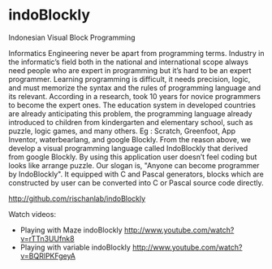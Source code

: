 # indoBlockly
Indonesian Visual Block Programming 

Informatics Engineering never be apart from programming terms. Industry in the informatic’s field both in the national and international scope always need people who are expert in programming but it’s hard to be an expert programmer. Learning programming is difficult, it needs precision, logic, and must memorize the syntax and the rules of programming language and its relevant. According in a research, took 10 years for novice programmers to become the expert ones. The education system in developed countries are already anticipating this problem, the programming language already introduced to children from kindergarten and elementary school, such as puzzle, logic games, and many others. Eg : Scratch, Greenfoot, App Inventor, waterbearlang, and google Blockly.
From the reason above, we develop a visual programming language called IndoBlockly that derived from google Blockly. By using this application user doesn’t feel coding but looks like arrange puzzle. Our slogan is, "Anyone can become programmer by IndoBlockly". It equipped with C and Pascal generators, blocks which are constructed by user can be converted into C or Pascal source code directly.

http://github.com/rischanlab/indoBlockly

Watch videos:
- Playing with Maze indoBlockly http://www.youtube.com/watch?v=rTTn3UUfnk8
- Playing with variable indoBlockly http://www.youtube.com/watch?v=BQRlPKFgeyA
